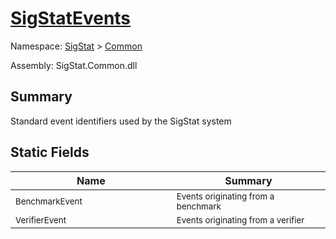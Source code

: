 # [SigStatEvents](./SigStatEvents.md)

Namespace: [SigStat]() > [Common](./README.md)

Assembly: SigStat.Common.dll

## Summary
Standard event identifiers used by the SigStat system

## Static Fields

| Name<a href="#"><img width=475></a> | Summary<a href="#"><img width=475></a> | 
| --- | --- | 
| <sub>BenchmarkEvent</sub>| <sub>Events originating from a benchmark</sub>| <br>
| <sub>VerifierEvent</sub>| <sub>Events originating from a verifier</sub>| <br>


